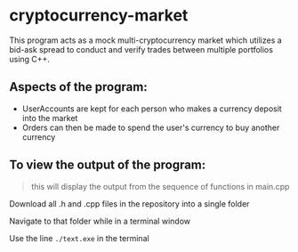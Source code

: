# cryptocurrency-market
This program acts as a mock multi-cryptocurrency market which utilizes a bid-ask spread to conduct and verify trades between multiple portfolios using C++.

  
## Aspects of the program:
- UserAccounts are kept for each person who makes a currency deposit into the market
- Orders can then be made to spend the user's currency to buy another currency

  
## To view the output of the program:
> this will display the output from the sequence of functions in main.cpp

  
Download all .h and .cpp files in the repository into a single folder  

Navigate to that folder while in a terminal window  

Use the line `./text.exe` in the terminal
